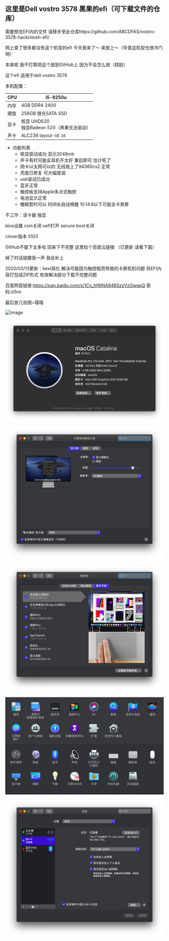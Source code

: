 ## 这里是Dell vostro 3578 黑果的efi（可下载文件的仓库）

需要预览EFI内的文件 请移步至此仓库https://github.com/ABCDFAS/vostro-3578-hackintosh-efi/

网上查了很多都没有这个机型的efi 今天我来了～ 来放上～（毕竟这机型也很冷门呐）

本来呢 我不打算把这个放到GitHub上 因为不会怎么放（捂脸）

这个efi 适用于dell vostro 3578 

本机配置：

| CPU  | i5-8250u                                        |
| ---- | ----------------------------------------------- |
| 内存 | 4GB DDR4 2400                                   |
| 硬盘 | 256GB 镁光SATA SSD                              |
| 显卡 | 核显 UHD620<br />独显Radeon 520（黑果无法驱动） |
| 声卡 | ALC236 layout-id: `16`                          |

- 功能列表
  - 核显驱动成功 显示2048mb
  - 声卡有时可能会耳机不太好 重启即可 估计死了
  - 网卡以太网可以的 无线我上了94360cs2 正常
  - 亮度已修复 可大幅度调
  - usb驱动已成功
  - 蓝牙正常
  - 触控板支持Apple多点式触控
  - 电池显示正常
  - 睡眠暂时可以 时间长自动唤醒 10.14.6以下可能会卡黑屏

不工作：读卡器 独显

bios设置 csm关闭 uefi打开 secure boot关闭

clover版本 5103

GitHub不能下太多哈 回来下不完整 这里给个百度云链接 （已更新 请看下面）

掉了的话提醒我一声 我会补上

2020/03/13更新：kext简化 解决可能因为触控板而导致的卡屏死机问题 将EFI内容打包成ZIP形式 有效解决部分下载不完整问题

百度网盘链接:https://pan.baidu.com/s/1Cy_hf8INA946SzzVzGwqpQ  密码:z0vo

最后放几张图~嘻嘻

![image](https://github.com/ABCDFAS/-picture/blob/master/截屏2020-03-14上午12.39.34.png)

![image](https://github.com/ABCDFAS/-picture/blob/master/截屏2020-03-14上午12.40.14.png)

![image](https://github.com/ABCDFAS/-picture/blob/master/截屏2020-03-14上午12.40.37.png)

![image](https://github.com/ABCDFAS/-picture/blob/master/截屏2020-03-14上午12.40.46.png)

![image](https://github.com/ABCDFAS/-picture/blob/master/截屏2020-03-14上午12.41.22.png)

![image](https://github.com/ABCDFAS/-picture/blob/master/截屏2020-03-14上午12.41.37.png)

